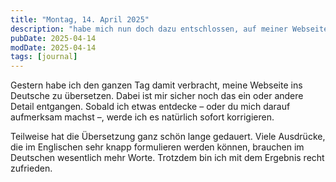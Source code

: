 ```yaml
---
title: "Montag, 14. April 2025"
description: "habe mich nun doch dazu entschlossen, auf meiner Webseite auf Deutsch zu schreiben."
pubDate: 2025-04-14
modDate: 2025-04-14
tags: [journal]
---
```


Gestern habe ich den ganzen Tag damit verbracht,
meine Webseite ins Deutsche zu übersetzen.
Dabei ist mir sicher noch das ein oder andere Detail entgangen.
Sobald ich etwas entdecke – oder du mich darauf aufmerksam machst –,
werde ich es natürlich sofort korrigieren.

Teilweise hat die Übersetzung ganz schön lange gedauert.
Viele Ausdrücke, die im Englischen sehr knapp formulieren werden können, brauchen im Deutschen wesentlich mehr Worte.
Trotzdem bin ich mit dem Ergebnis recht zufrieden.
